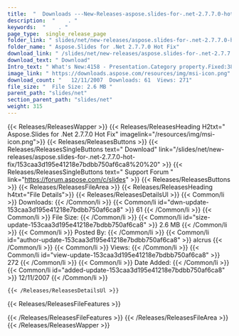 ```yaml
---
title:  "  Downloads ---New-Releases-aspose.slides-for-.net-2.7.7.0-hot-fix . " 
description:  "    . " 
keywords:  "    . " 
page_type:  single_release_page
folder_link: " slides/net/new-releases/aspose.slides-for-.net-2.7.7.0-hot-fix/"
folder_name: " Aspose.Slides for .Net 2.7.7.0 Hot Fix"
download_link: " /slides/net/new-releases/aspose.slides-for-.net-2.7.7.0-hot-fix/153caa3d195e41218e7bdbb750af6ca8"
download_text: " Download"
Intro_text: " What's New:4158 - Presentation.Category property.Fixed:3863 - PowerPoint 2007 so..."
image_link: " https://downloads.aspose.com/resources/img/msi-icon.png"
download_count: "   12/11/2007  Downloads: 61  Views: 271"
file_size: "  File Size: 2.6 MB "
parent_path: "slides/net"
section_parent_path: "slides/net"
weight: 315 
---
```


{{< Releases/ReleasesWapper >}}
  {{< Releases/ReleasesHeading H2txt=" Aspose.Slides for .Net 2.7.7.0 Hot Fix" imagelink="/resources/img/msi-icon.png">}}
  {{< Releases/ReleasesButtons >}}
    {{< Releases/ReleasesSingleButtons text=" Download" link="/slides/net/new-releases/aspose.slides-for-.net-2.7.7.0-hot-fix/153caa3d195e41218e7bdbb750af6ca8%20%20" >}}
    {{< Releases/ReleasesSingleButtons text=" Support Forum " link="https://forum.aspose.com/c/slides" >}}
  {{< Releases/ReleasesButtons >}}
  {{< Releases/ReleasesFileArea >}}
    {{< Releases/ReleasesHeading h4txt="File Details">}}
    {{< Releases/ReleasesDetailsUl >}}
            {{< Common/li  >}} Downloads: {{< /Common/li >}} 
      {{< Common/li id="dwn-update-153caa3d195e41218e7bdbb750af6ca8" >}} 61 {{< /Common/li >}} 
      {{< Common/li  >}} File Size: {{< /Common/li >}} 
      {{< Common/li id="size-update-153caa3d195e41218e7bdbb750af6ca8" >}} 2.6 MB {{< /Common/li >}} 
      {{< Common/li  >}} Posted By: {{< /Common/li >}} 
      {{< Common/li id="author-update-153caa3d195e41218e7bdbb750af6ca8" >}} alcrus {{< /Common/li >}} 
      {{< Common/li  >}} Views: {{< /Common/li >}} 
      {{< Common/li id="view-update-153caa3d195e41218e7bdbb750af6ca8" >}} 272 {{< /Common/li >}} 
      {{< Common/li  >}} Date Added: {{< /Common/li >}} 
      {{< Common/li id="added-update-153caa3d195e41218e7bdbb750af6ca8" >}} 12/11/2007 {{< /Common/li >}} 

    {{< /Releases/ReleasesDetailsUl >}}

  {{< Releases/ReleasesFileFeatures >}}
      
  {{< /Releases/ReleasesFileFeatures >}}
 {{< /Releases/ReleasesFileArea >}}
{{< /Releases/ReleasesWapper >}}


